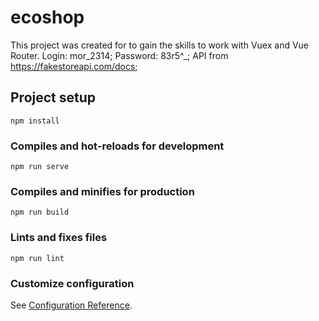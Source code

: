 # ecoshop
This project was created for to gain the skills to work with Vuex and Vue Router.
Login: mor_2314;
Password: 83r5^_;
API from https://fakestoreapi.com/docs;
## Project setup
```
npm install
```

### Compiles and hot-reloads for development
```
npm run serve
```

### Compiles and minifies for production
```
npm run build
```

### Lints and fixes files
```
npm run lint
```

### Customize configuration
See [Configuration Reference](https://cli.vuejs.org/config/).
